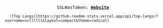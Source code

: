 <p align="center">
  <samp>
    SSLWasTaken:
    <b><a href="">Website</a></b>
    <b><a href="https://ssllllll.github.io/coolsite/"></a></b>
</samp><br>
</p>

<p align="center">
    <samp>
      
      ![Top Langs](https://github-readme-stats.vercel.app/api/top-langs/?username=ssllllll&layout=compact&theme=radical)
      
</samp><br>
</p>


[webdevplaylist]:https://xvideos.com/





